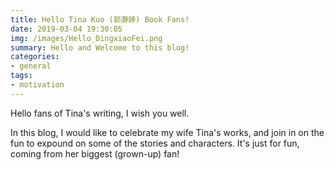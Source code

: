 ```yaml
---
title: Hello Tina Kuo (郭瀞婷) Book Fans!
date: 2019-03-04 19:30:05
img: /images/Hello_DingxiaoFei.png
summary: Hello and Welcome to this blog!
categories:
- general
tags:
- motivation
---
```


Hello fans of Tina's writing, I wish you well.

In this blog, I would like to celebrate my wife Tina's works, and join in on the fun to expound on some of the stories and characters. It's just for fun, coming from her biggest (grown-up) fan!
